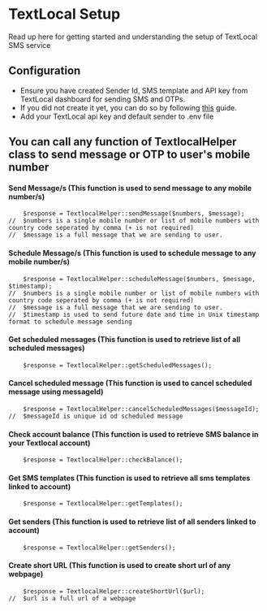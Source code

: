# TextLocal Setup
Read up here for getting started and understanding the setup of TextLocal SMS service

## Configuration
- Ensure you have created Sender Id, SMS template and API key from TextLocal dashboard for sending SMS and OTPs.
- If you did not create it yet, you can do so by following [this](https://www.textlocal.in/how-to-guides/) guide.
- Add your TextLocal api key and default sender to .env file

## You can call any function of TextlocalHelper class to send message or OTP to user's mobile number

#### Send Message/s (This function is used to send message to any mobile number/s)
```
    $response = TextlocalHelper::sendMessage($numbers, $message);
//  $numbers is a single mobile number or list of mobile numbers with country code seperated by comma (+ is not required)
//  $message is a full message that we are sending to user.
```

#### Schedule Message/s (This function is used to schedule message to any mobile number/s)
```
    $response = TextlocalHelper::scheduleMessage($numbers, $message, $timestamp);
//  $numbers is a single mobile number or list of mobile numbers with country code seperated by comma (+ is not required)
//  $message is a full message that we are sending to user.
//  $timestamp is used to send future date and time in Unix timestamp format to schedule message sending
```

#### Get scheduled messages (This function is used to retrieve list of all scheduled messages)
```
    $response = TextlocalHelper::getScheduledMessages();
```

#### Cancel scheduled message (This function is used to cancel scheduled message using messageId)
```
    $response = TextlocalHelper::cancelScheduledMessages($messageId);
//  $messageId is unique id od scheduled message
```

#### Check account balance (This function is used to retrieve SMS balance in your Textlocal account)
```
    $response = TextlocalHelper::checkBalance();
```

#### Get SMS templates (This function is used to retrieve all sms templates linked to account)
```
    $response = TextlocalHelper::getTemplates();
```

#### Get senders (This function is used to retrieve list of all senders linked to account)
```
    $response = TextlocalHelper::getSenders();
```

#### Create short URL (This function is used to create short url of any webpage)
```
    $response = TextlocalHelper::createShortUrl($url);
//  $url is a full url of a webpage
```

